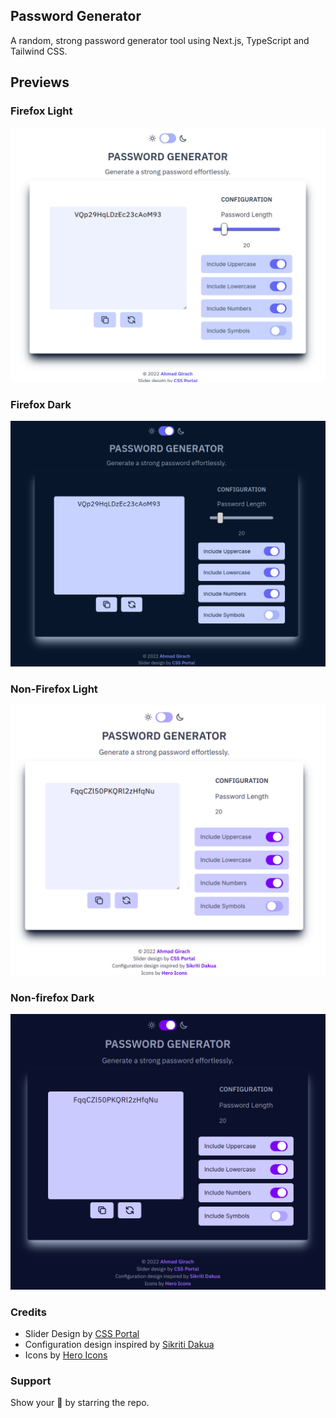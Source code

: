 ## Password Generator

A random, strong password generator tool using Next.js, TypeScript and Tailwind CSS.

## Previews

### Firefox Light

![Firefox light](public/screenshots/firefox_light.png)

### Firefox Dark

![Firefox dark](public/screenshots/firefox_dark.png)

### Non-Firefox Light

![Non-firefox light](public/screenshots/non_firefox_light.png)

### Non-firefox Dark

![Non-firefox dark](public/screenshots/non_firefox_dark.png)

### Credits

- Slider Design by [CSS Portal](https://www.cssportal.com/style-input-range)
- Configuration design inspired by [Sikriti Dakua](https://codepen.io/dev_loop/pen/vYYxvbz)
- Icons by [Hero Icons](https://heroicons.com)

### Support

Show your 💖 by starring the repo.
